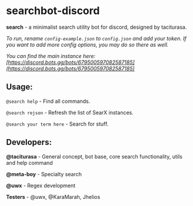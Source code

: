 # searchbot-discord

**search** - a minimalist search utility bot for discord, designed by taciturasa.

 _To run, rename `config-example.json` to `config.json` and add your token. If you want to add more config options, you may do so there as well._

 _You can find the main instance here: [https://discord.bots.gg/bots/679500597082587185](https://discord.bots.gg/bots/679500597082587185)_
 
 ## Usage:
 
 `@search help` - Find all commands.
 
 `@search rejson` - Refresh the list of SearX instances.
 
 `@search your term here` - Search for stuff.

## Developers:

**@taciturasa** - General concept, bot base, core search functionality, utils and help command

**@meta-boy** - Specialty search

**@uwx** - Regex development

**Testers** - @uwx, @KaraMarah, Jhelios